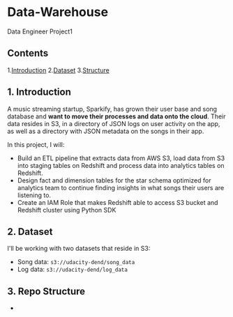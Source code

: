 # Data-Warehouse
Data Engineer Project1

## Contents
1.[Introduction](#1-introduction)
2.[Dataset](#2-dataset)
3.[Structure](#3structure)

## 1. Introduction

A music streaming startup, Sparkify, has grown their user base and song database and **want to move their processes and data onto the cloud**. Their data resides in S3, in a directory of JSON logs on user activity on the app, as well as a directory with JSON metadata on the songs in their app.

In this project, I will:
- Build an ETL pipeline that extracts data from AWS S3, load data from S3 into staging tables on Redshift and  process data into analytics tables on Redshift.
- Design fact and dimension tables for the star schema optimized for analytics team to continue finding insights in what songs their users are listening to.
- Create an IAM Role that makes Redshift able to access S3 bucket and Redshift cluster using Python SDK

## 2. Dataset

I'll be working with two datasets that reside in S3:
- Song data: `s3://udacity-dend/song_data`
- Log data: `s3://udacity-dend/log_data`

## 3. Repo Structure
- 
